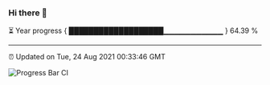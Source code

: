 ### Hi there 👋

⏳ Year progress { ███████████████████▁▁▁▁▁▁▁▁▁▁▁ } 64.39 %

---

⏰ Updated on Tue, 24 Aug 2021 00:33:46 GMT

![Progress Bar CI](https://github.com/liununu/liununu/workflows/Progress%20Bar%20CI/badge.svg)
